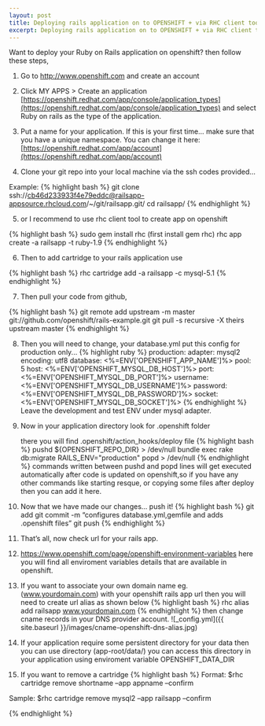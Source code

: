 ```yaml
---
layout: post
title: Deploying rails application on to OPENSHIFT + via RHC client tool
excerpt: Deploying rails application on to OPENSHIFT + via RHC client tool
---
```




Want to deploy your Ruby on Rails application on openshift?
then follow these steps,

1) Go to http://www.openshift.com and create an account

2) Click MY APPS > Create an application [https://openshift.redhat.com/app/console/application_types](https://openshift.redhat.com/app/console/application_types) and select Ruby on rails as the type of the application.

3) Put a name for your application. If this is your first time… make sure that you have  a unique namespace. You can change it here: [https://openshift.redhat.com/app/account](https://openshift.redhat.com/app/account)

4)  Clone your git repo into your local machine via the ssh codes provided…

  Example: 
{% highlight bash %}
git clone ssh://cb46d233933f4e79eddc@railsapp-appsource.rhcloud.com/~/git/railsapp.git/
cd railsapp/
{% endhighlight %}

5) or I recommend to use rhc client tool to create app on openshift

{% highlight bash %}
sudo gem install rhc (first install gem rhc)
rhc app create -a railsapp -t ruby-1.9
{% endhighlight %}

6) Then to add cartridge to your rails application use

{% highlight bash %}
rhc cartridge add -a railsapp -c mysql-5.1
{% endhighlight %}

7) Then pull your code from github,

{% highlight bash %}
git remote add upstream -m master git://github.com/openshift/rails-example.git
git pull -s recursive -X theirs upstream master
{% endhighlight %}

8) Then you will need to change, your database.yml put this config for production only...
{% highlight ruby %}
production:
  adapter: mysql2
  encoding: utf8
  database: <%=ENV['OPENSHIFT_APP_NAME']%>
  pool: 5
  host: <%=ENV['OPENSHIFT_MYSQL_DB_HOST']%>
  port: <%=ENV['OPENSHIFT_MYSQL_DB_PORT']%>
  username: <%=ENV['OPENSHIFT_MYSQL_DB_USERNAME']%>
  password: <%=ENV['OPENSHIFT_MYSQL_DB_PASSWORD']%>
  socket: <%=ENV['OPENSHIFT_MYSQL_DB_SOCKET']%>
{% endhighlight %}
   Leave the development and test ENV under mysql adapter.

9) Now in your application directory look for .openshift folder

    there you will find .openshift/action_hooks/deploy file
{% highlight bash %}
pushd ${OPENSHIFT_REPO_DIR} > /dev/null
  bundle exec rake db:migrate RAILS_ENV="production"
popd > /dev/null
{% endhighlight %}
  commands written between pushd and popd lines will get executed automatically after code is updated on openshift,so if you have any other commands like starting resque, or copying some files after deploy then you can add it here.

10) Now that we have made our changes... push it!
{% highlight bash %}
git add
git commit -m “configures database.yml,gemfile and adds .openshift files”
git push
{% endhighlight %}
11) That’s all, now check url for your rails app.

12) https://www.openshift.com/page/openshift-environment-variables
      here you will find all enviroment variables details that are available in openshift.

13) If you want to associate your own domain name eg. (www.yourdomain.com) with your openshift rails app url then you will need to create url alias as shown below 
{% highlight bash %}
rhc alias add railsapp www.yourdomain.com
{% endhighlight %}
then change cname records in your DNS provider account.
![_config.yml]({{ site.baseurl }}/images/cname-openshift-dns-alias.jpg)


14) If your application require some persistent directory for your data then you can use directory (app-root/data/) you can access this directory in your application using enviroment variable OPENSHIFT_DATA_DIR

15) If you want to remove a cartridge
{% highlight bash %}
Format:
$rhc cartridge remove shortname –app appname –confirm

Sample:
$rhc cartridge remove mysql2  –app railsapp –confirm

{% endhighlight %}
